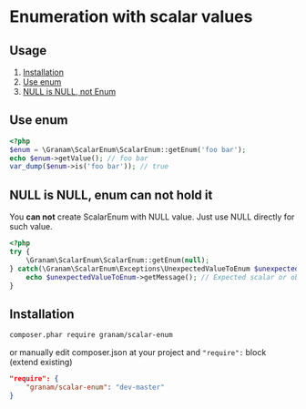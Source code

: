 # Enumeration with scalar values

## <span id="usage">Usage</span>
1. [Installation](#installation)
2. [Use enum](#use-enum)
3. [NULL is NULL, not Enum](#null-is-null-enum-can-not-hold-it)

## Use enum
```php
<?php
$enum = \Granam\ScalarEnum\ScalarEnum::getEnum('foo bar');
echo $enum->getValue(); // foo bar
var_dump($enum->is('foo bar')); // true
```

## NULL is NULL, enum can not hold it
You **can not** create ScalarEnum with NULL value. Just use NULL directly for such value.

```php
<?php
try {
    \Granam\ScalarEnum\ScalarEnum::getEnum(null);
} catch(\Granam\ScalarEnum\Exceptions\UnexpectedValueToEnum $unexpectedValueToEnum) {
    echo $unexpectedValueToEnum->getMessage(); // Expected scalar or object with __toString method on strict mode, got NULL
}
```

## Installation

```bash
composer.phar require granam/scalar-enum
```

or manually edit composer.json at your project and `"require":` block (extend existing)

```json
"require": {
    "granam/scalar-enum": "dev-master"
}
```